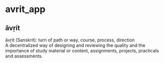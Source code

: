 # avrit_app

## āvṛít
āvṛít (Sanskrit): turn of path or way, course, process, direction   
A decentralized way of designing and reviewing the quality and the importance of study material or content, assignments, projects, practicals and assessments. 